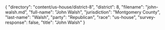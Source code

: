 {
  "directory": "content/us-house/district-8",
  "district": 8,
  "filename": "john-walsh.md",
  "full-name": "John Walsh",
  "jurisdiction": "Montgomery County",
  "last-name": "Walsh",
  "party": "Republican",
  "race": "us-house",
  "survey-response": false,
  "title": "John Walsh"
}
